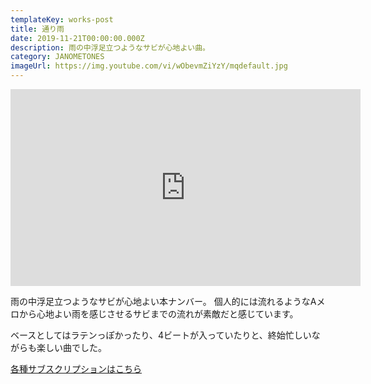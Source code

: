 ```yaml
---
templateKey: works-post
title: 通り雨
date: 2019-11-21T00:00:00.000Z
description: 雨の中浮足立つようなサビが心地よい曲。
category: JANOMETONES
imageUrl: https://img.youtube.com/vi/wObevmZiYzY/mqdefault.jpg
---
```

<iframe width="560" height="315" src="https://www.youtube.com/embed/wObevmZiYzY" frameBorder="0" allow="accelerometer; autoplay; encrypted-media; gyroscope; picture-in-picture" allowFullScreen></iframe>

雨の中浮足立つようなサビが心地よい本ナンバー。
個人的には流れるようなAメロから心地よい雨を感じさせるサビまでの流れが素敵だと感じています。

ベースとしてはラテンっぽかったり、4ビートが入っていたりと、終始忙しいながらも楽しい曲でした。

[各種サブスクリプションはこちら](https://big-up.style/musics/411660?wovn=en)